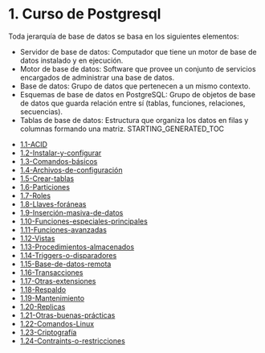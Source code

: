 # 1. Curso de Postgresql

Toda jerarquía de base de datos se basa en los siguientes elementos:

-   Servidor de base de datos: Computador que tiene un motor de base de datos
    instalado y en ejecución.
-   Motor de base de datos: Software que provee un conjunto de servicios
    encargados de administrar una base de datos.
-   Base de datos: Grupo de datos que pertenecen a un mismo contexto.
-   Esquemas de base de datos en PostgreSQL: Grupo de objetos de base de datos
    que guarda relación entre sí (tablas, funciones, relaciones, secuencias).
-   Tablas de base de datos: Estructura que organiza los datos en filas y
    columnas formando una matriz.
STARTING_GENERATED_TOC



[comment]:STARTING_GENERATED_TOC

* [1.1-ACID](<./content/1.1-ACID.md>)
* [1.2-Instalar-y-configurar](<./content/1.2-Instalar-y-configurar.md>)
* [1.3-Comandos-básicos](<./content/1.3-Comandos-básicos.md>)
* [1.4-Archivos-de-configuración](<./content/1.4-Archivos-de-configuración.md>)
* [1.5-Crear-tablas](<./content/1.5-Crear-tablas.md>)
* [1.6-Particiones](<./content/1.6-Particiones.md>)
* [1.7-Roles](<./content/1.7-Roles.md>)
* [1.8-Llaves-foráneas](<./content/1.8-Llaves-foráneas.md>)
* [1.9-Inserción-masiva-de-datos](<./content/1.9-Inserción-masiva-de-datos.md>)
* [1.10-Funciones-especiales-principales](<./content/1.10-Funciones-especiales-principales.md>)
* [1.11-Funciones-avanzadas](<./content/1.11-Funciones-avanzadas.md>)
* [1.12-Vistas](<./content/1.12-Vistas.md>)
* [1.13-Procedimientos-almacenados](<./content/1.13-Procedimientos-almacenados.md>)
* [1.14-Triggers-o-disparadores](<./content/1.14-Triggers-o-disparadores.md>)
* [1.15-Base-de-datos-remota](<./content/1.15-Base-de-datos-remota.md>)
* [1.16-Transacciones](<./content/1.16-Transacciones.md>)
* [1.17-Otras-extensiones](<./content/1.17-Otras-extensiones.md>)
* [1.18-Respaldo](<./content/1.18-Respaldo.md>)
* [1.19-Mantenimiento](<./content/1.19-Mantenimiento.md>)
* [1.20-Replicas](<./content/1.20-Replicas.md>)
* [1.21-Otras-buenas-prácticas](<./content/1.21-Otras-buenas-prácticas.md>)
* [1.22-Comandos-Linux](<./content/1.22-Comandos-Linux.md>)
* [1.23-Criptografía](<./content/1.23-Criptografía.md>)
* [1.24-Contraints-o-restricciones](<./content/1.24-Contraints-o-restricciones.md>)

[comment]:ENDING_GENERATED_TOC
